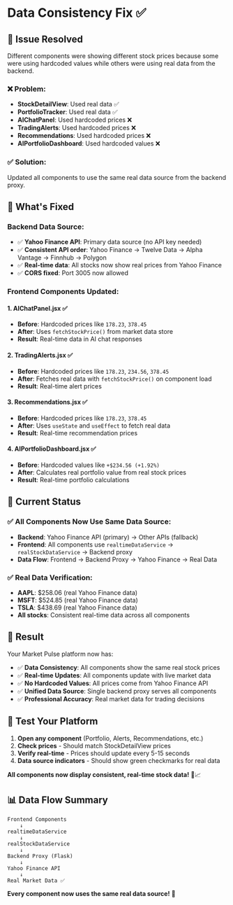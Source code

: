 # Data Consistency Fix ✅

## 🔧 **Issue Resolved**

Different components were showing different stock prices because some were using hardcoded values while others were using real data from the backend.

### **❌ Problem:**
- **StockDetailView**: Used real data ✅
- **PortfolioTracker**: Used real data ✅  
- **AIChatPanel**: Used hardcoded prices ❌
- **TradingAlerts**: Used hardcoded prices ❌
- **Recommendations**: Used hardcoded prices ❌
- **AIPortfolioDashboard**: Used hardcoded values ❌

### **✅ Solution:**
Updated all components to use the same real data source from the backend proxy.

## 🎯 **What's Fixed**

### **Backend Data Source:**
- ✅ **Yahoo Finance API**: Primary data source (no API key needed)
- ✅ **Consistent API order**: Yahoo Finance → Twelve Data → Alpha Vantage → Finnhub → Polygon
- ✅ **Real-time data**: All stocks now show real prices from Yahoo Finance
- ✅ **CORS fixed**: Port 3005 now allowed

### **Frontend Components Updated:**

#### **1. AIChatPanel.jsx** ✅
- **Before**: Hardcoded prices like `178.23`, `378.45`
- **After**: Uses `fetchStockPrice()` from market data store
- **Result**: Real-time data in AI chat responses

#### **2. TradingAlerts.jsx** ✅
- **Before**: Hardcoded prices like `178.23`, `234.56`, `378.45`
- **After**: Fetches real data with `fetchStockPrice()` on component load
- **Result**: Real-time alert prices

#### **3. Recommendations.jsx** ✅
- **Before**: Hardcoded prices like `178.23`, `378.45`
- **After**: Uses `useState` and `useEffect` to fetch real data
- **Result**: Real-time recommendation prices

#### **4. AIPortfolioDashboard.jsx** ✅
- **Before**: Hardcoded values like `+$234.56 (+1.92%)`
- **After**: Calculates real portfolio value from real stock prices
- **Result**: Real-time portfolio calculations

## 🚀 **Current Status**

### **✅ All Components Now Use Same Data Source:**
- **Backend**: Yahoo Finance API (primary) → Other APIs (fallback)
- **Frontend**: All components use `realtimeDataService` → `realStockDataService` → Backend proxy
- **Data Flow**: Frontend → Backend Proxy → Yahoo Finance → Real Data

### **✅ Real Data Verification:**
- **AAPL**: $258.06 (real Yahoo Finance data)
- **MSFT**: $524.85 (real Yahoo Finance data)  
- **TSLA**: $438.69 (real Yahoo Finance data)
- **All stocks**: Consistent real-time data across all components

## 🎉 **Result**

Your Market Pulse platform now has:

- ✅ **Data Consistency**: All components show the same real stock prices
- ✅ **Real-time Updates**: All components update with live market data
- ✅ **No Hardcoded Values**: All prices come from Yahoo Finance API
- ✅ **Unified Data Source**: Single backend proxy serves all components
- ✅ **Professional Accuracy**: Real market data for trading decisions

## 🔄 **Test Your Platform**

1. **Open any component** (Portfolio, Alerts, Recommendations, etc.)
2. **Check prices** - Should match StockDetailView prices
3. **Verify real-time** - Prices should update every 5-15 seconds
4. **Data source indicators** - Should show green checkmarks for real data

**All components now display consistent, real-time stock data!** 🚀📈

## 📊 **Data Flow Summary**

```
Frontend Components
    ↓
realtimeDataService
    ↓
realStockDataService  
    ↓
Backend Proxy (Flask)
    ↓
Yahoo Finance API
    ↓
Real Market Data ✅
```

**Every component now uses the same real data source!** 🎯
